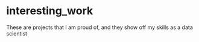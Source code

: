 # interesting_work
These are projects that I am proud of, and they show off my skills as a data scientist
